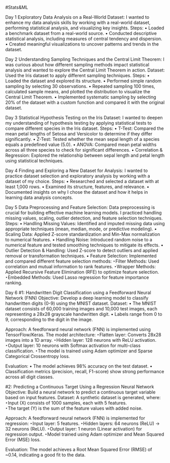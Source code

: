 #Stats&ML

Day 1 
Exploratory Data Analysis on a Real-World Dataset: I wanted to enhance my data analysis skills by working with a real-world dataset, performing statistical analysis, and visualizing key insights. 
Steps: 
 • Loaded a benchmark dataset from a real-world source. 
 • Conducted descriptive statistical analysis, including measures of central tendency and dispersion.
 • Created meaningful visualizations to uncover patterns and trends in the dataset.

Day 2 
Understanding Sampling Techniques and the Central Limit Theorem: I was curious about how different sampling methods impact statistical analysis and wanted to explore the Central Limit Theorem in action.
Dataset: Used the Iris dataset to apply different sampling techniques. 
Steps: 
 • Loaded the dataset and explored its structure. 
 • Performed simple random sampling by selecting 30 observations. 
 • Repeated sampling 100 times, calculated sample means, and plotted the distribution to visualize the Central Limit Theorem. 
 • Implemented systematic sampling by selecting 20% of the dataset with a custom function and compared it with the original dataset.

Day 3 
Statistical Hypothesis Testing on the Iris Dataset: I wanted to deepen my understanding of hypothesis testing by applying statistical tests to compare different species in the Iris dataset. 
Steps: 
 • T-Test: Compared the mean petal lengths of Setosa and Versicolor to determine if they differ significantly. 
 • Z-Test: Tested whether the mean sepal length of a species equals a predefined value (5.0). 
 • ANOVA: Compared mean petal widths across all three species to check for significant differences.
 • Correlation & Regression: Explored the relationship between sepal length and petal length using statistical techniques.

Day 4 
Finding and Exploring a New Dataset for Analysis: I wanted to practice dataset selection and exploratory analysis by working with a dataset of my choice. 
Steps: 
 • Researched and selected a dataset with at least 1,000 rows. 
 • Examined its structure, features, and relevance. 
 • Documented insights on why I chose the dataset and how it helps in learning data analysis concepts.

Day 5
Data Preprocessing and Feature Selection: Data preprocessing is crucial for building effective machine learning models. I practiced handling missing values, scaling, outlier detection, and feature selection techniques. 
Steps:
 • Handling Missing Values: Identified and imputed missing data using appropriate techniques (mean, median, mode, or predictive modeling).
 • Scaling Data: Applied Z-score standardization and Min-Max normalization to numerical features. 
 • Handling Noise: Introduced random noise to a numerical feature and tested smoothing techniques to mitigate its effects. 
 • Outlier Detection & Handling: Used Z-score to detect outliers and applied removal or transformation techniques.
 • Feature Selection: Implemented and compared different feature selection methods: 
   ‣Filter Methods: Used correlation and mutual information to rank features. 
   ‣Wrapper Methods: Applied Recursive Feature Elimination (RFE) to optimize feature selection. 
   ‣Embedded Methods: Used Lasso regression for feature importance ranking.

Day 6
#1: Handwritten Digit Classification using a Feedforward Neural Network (FNN) Objective: Develop a deep learning model to classify handwritten digits (0-9) using the MNIST dataset. Dataset: 
 • The MNIST dataset consists of 60,000 training images and 10,000 test images, each representing a 28x28 grayscale handwritten digit.
 • Labels range from 0 to 9, corresponding to the digit in the image.

Approach:
A feedforward neural network (FNN) is implemented using TensorFlow/Keras.
The model architecture: 
   ‣Flatten layer: Converts 28x28 images into a 1D array.
   ‣Hidden layer: 128 neurons with ReLU activation. 
   ‣Output layer: 10 neurons with Softmax activation for multi-class classification. 
   ‣The model is trained using Adam optimizer and Sparse Categorical Crossentropy loss.

Evaluation:
 • The model achieves 98% accuracy on the test dataset.
 • Classification metrics (precision, recall, F1-score) show strong performance across all digit classes.

#2: Predicting a Continuous Target Using a Regression Neural Network Objective: Build a neural network to predict a continuous target variable based on input features.
Dataset:
A synthetic dataset is generated, where: 
    ‣Input (X) consists of 1000 samples, each with 5 features.  
    ‣The target (Y) is the sum of the feature values with added noise.

Approach:
A feedforward neural network (FNN) is implemented for regression: 
   ‣Input layer: 5 features. 
   ‣Hidden layers: 64 neurons (ReLU) → 32 neurons (ReLU). 
   ‣Output layer: 1 neuron (Linear activation) for regression output. 
   ‣Model trained using Adam optimizer and Mean Squared Error (MSE) loss.

Evaluation: The model achieves a Root Mean Squared Error (RMSE) of ~0.14, indicating a good fit to the data.
